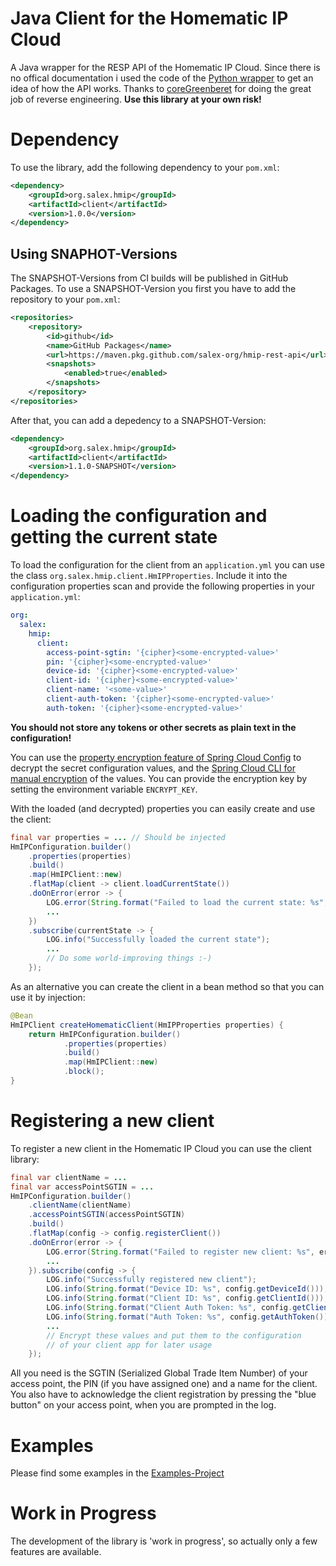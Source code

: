 # Java Client for the Homematic IP Cloud

A Java wrapper for the RESP API of the Homematic IP Cloud.
Since there is no offical documentation i used the code of the [Python wrapper](https://github.com/coreGreenberet/homematicip-rest-api)
to get an idea of how the API works. Thanks to [coreGreenberet](https://github.com/coreGreenberet) for doing the great job of
reverse engineering. **Use this library at your own risk!**

# Dependency
To use the library, add the following dependency to your `pom.xml`:
```xml 
<dependency>
    <groupId>org.salex.hmip</groupId>
    <artifactId>client</artifactId>
    <version>1.0.0</version>
</dependency>
```

## Using SNAPHOT-Versions
The SNAPSHOT-Versions from CI builds will be published in GitHub Packages.
To use a SNAPSHOT-Version you first you have to add the repository to your `pom.xml`:
```xml
<repositories>
    <repository>
        <id>github</id>
        <name>GitHub Packages</name>
        <url>https://maven.pkg.github.com/salex-org/hmip-rest-api</url>
        <snapshots>
            <enabled>true</enabled>
        </snapshots>
    </repository>
</repositories>
```

After that, you can add a depedency to a SNAPSHOT-Version:
```xml 
<dependency>
    <groupId>org.salex.hmip</groupId>
    <artifactId>client</artifactId>
    <version>1.1.0-SNAPSHOT</version>
</dependency>
```

# Loading the configuration and getting the current state
To load the configuration for the client from an `application.yml` you can use the class
`org.salex.hmip.client.HmIPProperties`. Include it into the configuration properties scan
and provide the following properties in your `application.yml`:

```yml
org:
  salex:
    hmip:
      client:
        access-point-sgtin: '{cipher}<some-encrypted-value>'
        pin: '{cipher}<some-encrypted-value>'
        device-id: '{cipher}<some-encrypted-value>'
        client-id: '{cipher}<some-encrypted-value>'
        client-name: '<some-value>'
        client-auth-token: '{cipher}<some-encrypted-value>'
        auth-token: '{cipher}<some-encrypted-value>'
```
**You should not store any tokens or other secrets as plain text in the configuration!**

You can use the [property encryption feature of Spring Cloud Config](https://cloud.spring.io/spring-cloud-static/spring-cloud-config/1.3.0.RELEASE/#_encryption_and_decryption) to decrypt the
secret configuration values, and the [Spring Cloud CLI for manual encryption](https://cloud.spring.io/spring-cloud-cli/reference/html/#_encryption_and_decryption)
of the values. You can provide the encryption key by setting the environment variable `ENCRYPT_KEY`.

With the loaded (and decrypted) properties you can easily create and use the client:

```java
final var properties = ... // Should be injected
HmIPConfiguration.builder()
    .properties(properties)
    .build()
    .map(HmIPClient::new)
    .flatMap(client -> client.loadCurrentState())
    .doOnError(error -> {
        LOG.error(String.format("Failed to load the current state: %s", error.getMessage()));
        ...
    })
    .subscribe(currentState -> {
        LOG.info("Successfully loaded the current state");
        ...
        // Do some world-improving things :-)
    });
```

As an alternative you can create the client in a bean method so that you can use it by injection:

```java
@Bean
HmIPClient createHomematicClient(HmIPProperties properties) {
    return HmIPConfiguration.builder()
            .properties(properties)
            .build()
            .map(HmIPClient::new)
            .block();
}
```

# Registering a new client
To register a new client in the Homematic IP Cloud you can use the client library:
```java
final var clientName = ...
final var accessPointSGTIN = ...        
HmIPConfiguration.builder()
    .clientName(clientName)
    .accessPointSGTIN(accessPointSGTIN)
    .build()
    .flatMap(config -> config.registerClient())
    .doOnError(error -> {
        LOG.error(String.format("Failed to register new client: %s", error.getMessage()));
        ...
    }).subscribe(config -> {
        LOG.info("Successfully registered new client");
        LOG.info(String.format("Device ID: %s", config.getDeviceId()));
        LOG.info(String.format("Client ID: %s", config.getClientId()));
        LOG.info(String.format("Client Auth Token: %s", config.getClientAuthToken()));
        LOG.info(String.format("Auth Token: %s", config.getAuthToken()));
        ...
        // Encrypt these values and put them to the configuration
        // of your client app for later usage
    });
```
All you need is the SGTIN (Serialized Global Trade Item Number) of your access point, the PIN (if you have assigned one)
and a name for the client. You also have to acknowledge the client registration by pressing the "blue button" on your
access point, when you are prompted in the log.

# Examples
Please find some examples in the [Examples-Project](https://github.com/salex-org/hmip-rest-api-examples)

# Work in Progress
The development of the library is 'work in progress', so actually only a few features are available. 
